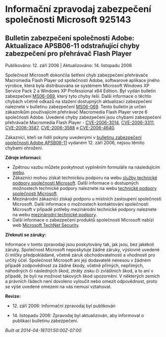 ﻿---
Title: Informační zpravodaj zabezpečení společnosti Microsoft 925143

TOCTitle: 925143

ms:assetid: 925143

ms:mtpsurl: https://technet.microsoft.com/cs-CZ/library/925143(v=Security.10)

ms:contentKeyID: 61223553

---

# Informační zpravodaj zabezpečení společnosti Microsoft 925143 #

## Bulletin zabezpečení společnosti Adobe: Aktualizace APSB06-11 odstraňující chyby zabezpečení pro přehrávač Flash Player ##

Publikováno: 12. září 2006 | Aktualizováno: 14. listopadu 2006

Společnost Microsoft dokončila šetření chyb zabezpečení přehrávače Macromedia Flash Player od společnosti Adobe, softwarové aplikace jiného výrobce, která byla distribuována se systémem Microsoft Windows XP Service Pack 2 a Windows XP Professional x64 Edition. Byl vydán bulletin zabezpečení [MS06-069](http://technet.microsoft.com/security/bulletin/ms06-069), který tyto chyby řeší. Další informace o těchto chybách včetně odkazů na stažení dostupných aktualizací zabezpečení naleznete v bulletinu zabezpečení [MS06-069](http://technet.microsoft.com/security/bulletin/ms06-069). Tento bulletin je určen zákazníkům používajícím přehrávač Macromedia Flash Player verze 6 společnosti Adobe. Uvedené chyby zabezpečení jsou chybami zabezpečení přehrávače Macromedia Flash Player - [CVE-2006-3014](http://www.cve.mitre.org/cgi-bin/cvename.cgi?name=cve-2006-3014), [CVE-2006-3311](http://www.cve.mitre.org/cgi-bin/cvename.cgi?name=cve-2006-3311), [CVE-2006-3587](http://www.cve.mitre.org/cgi-bin/cvename.cgi?name=cve-2006-3587), [CVE-2006-3588](http://www.cve.mitre.org/cgi-bin/cvename.cgi?name=cve-2006-3588) a [CVE-2006-4640](http://www.cve.mitre.org/cgi-bin/cvename.cgi?name=cve-2006-4640).

Zákazníci, kteří se řídili pokyny uvedenými v [bulletinu zabezpečení společnosti Adobe APSB06-11](http://www.adobe.com/go/apsb06-11/) vydaném 12. září 2006, nejsou těmito chybami ohroženi.

**Zdroje informací:**

* Zpětnou vazbu můžete poskytnout vyplněním formuláře na následujícím [webu](https://support.microsoft.com/common/survey.aspx?scid=sw;en;1257&amp;amp;showpage=1&amp;amp;ws=technet&amp;amp;sd=tech).
* Zákazníci mohou získat technickou podporu na webu [služby technické podpory společnosti Microsoft](http://go.microsoft.com/fwlink/?linkid=21131). Další informace o dostupných možnostech technické podpory naleznete na webu [technické podpory společnosti Microsoft](http://support.microsoft.com/).
* Mezinárodní zákazníci získají podporu u místních zastoupení společnosti Microsoft. Další informace o možnostech kontaktování společnosti Microsoft v případě potřeby mezinárodní technické podpory naleznete na webu [mezinárodní technické podpory](http://go.microsoft.com/fwlink/?linkid=21155).
* Další informace o zabezpečení produktů společnosti Microsoft nabízí web [Microsoft TechNet Security](http://www.microsoft.com/cze/technet/security/).

**Zřeknutí se záruky:**

Informace v tomto zpravodaji jsou poskytovány tak, jak jsou, bez jakékoli záruky. Společnost Microsoft neposkytuje žádné záruky, výslovně uvedené či mlčky předpokládané, včetně záruk obchodovatelnosti a vhodnosti pro určitý účel. Společnost Microsoft ani její dodavatelé nenesou v žádném případě zodpovědnost za žádné škody, včetně přímých, nepřímých, náhodných či následných škod, ztráty zisku či zvláštních škod, a to ani v případě, že byli na možnost takových škod upozorněni. V některých zemích a právních řádech není dovoleno vyloučit nebo omezit odpovědnost, proto se výše uvedené omezení na vás nemusí vztahovat.

**Revize:**

* <p>12. září 2006: Informační zpravodaj byl publikován</p>
* <p>14. listopadu 2006: Zpravodaj byl aktualizován, aby informoval o publikaci bulletinu zabezpečení.</p>

*Built at 2014-04-18T01:50:00Z-07:00*